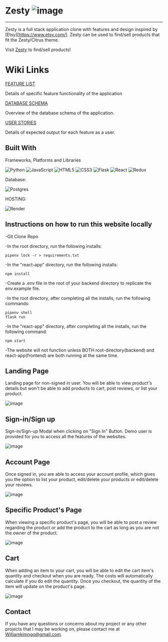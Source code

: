 # Zesty ![image](https://i.imgur.com/764zj91t.jpg)

***

Zesty is a full stack application clone with features and design inspired by [Etsy][https://www.etsy.com/]. Zesty can be used to find/sell products that fit the Zesty/Citrus theme. 

Visit [Zesty](https://aa-etsy-clone.onrender.com) to find/sell products! 

# Wiki Links

[FEATURE LIST](https://github.com/williamkimngo/aa-ETSY-WEBSITE_CLONE/wiki/Features-List)

Details of specific feature functionality of the application

[DATABASE SCHEMA](https://github.com/williamkimngo/aa-ETSY-WEBSITE_CLONE/wiki/Database-Schema)

Overview of the database schema of the application.

[USER STORIES](https://github.com/williamkimngo/aa-ETSY-WEBSITE_CLONE/wiki/User-Stories)

Details of expected output for each feature as a user.

## Built With

Frameworks, Platforms and Libraries

![Python](https://img.shields.io/badge/python-3670A0?style=for-the-badge&logo=python&logoColor=ffdd54)
![JavaScript](https://img.shields.io/badge/javascript-%23323330.svg?style=for-the-badge&logo=javascript&logoColor=%23F7DF1E)
![HTML5](https://img.shields.io/badge/html5-%23E34F26.svg?style=for-the-badge&logo=html5&logoColor=white)
![CSS3](https://img.shields.io/badge/css3-%231572B6.svg?style=for-the-badge&logo=css3&logoColor=white)
![Flask](https://img.shields.io/badge/flask-%23000.svg?style=for-the-badge&logo=flask&logoColor=white)
![React](https://img.shields.io/badge/react-%2320232a.svg?style=for-the-badge&logo=react&logoColor=%2361DAFB)
![Redux](https://img.shields.io/badge/redux-%23593d88.svg?style=for-the-badge&logo=redux&logoColor=white)

Database:

![Postgres](https://img.shields.io/badge/postgres-%23316192.svg?style=for-the-badge&logo=postgresql&logoColor=white)

HOSTING:

![Render](https://img.shields.io/badge/Render-%46E3B7.svg?style=for-the-badge&logo=render&logoColor=white)

## Instructions on how to run this website locally
-Git Clone Repo

-In the root directory, run the following installs:
```
pipenv lock -r > requirements.txt
```

-In the "react-app" directory, run the following installs:
```
npm install
```
-Create a .env file in the root of your backend directory to replicate the env.example file. 

-In the root directory, after completing all the installs, run the following commands:
```
pipenv shell
flask run
```

-In the "react-app" directory, after completing all the installs, run the following command: 
```
npm start
```

-The website will not function unless BOTH root-directory(backend) and react-app(frontend) are both running at the same time. 

## Landing Page

Landing page for non-signed in user. You will be able to view product's details but won't be able to add products to cart, post reviews, or list your product. 

![image](https://i.imgur.com/S1G58rX.png)

## Sign-in/Sign up

Sign-in/Sign-up Modal when clicking on "Sign In" Button. Demo user is provided for you to access all the features of the websites. 

![image](https://i.imgur.com/ze1Ad4N.png)

## Account Page

Once signed in, you are able to access your account profile, which gives you the option to list your product, edit/delete your products or edit/delete your reviews. 

![image](https://i.imgur.com/EYGYj2z.png)

## Specific Product's Page

When viewing a specific product's page, you will be able to post a review regarding the product or add the product to the cart as long as you are not the owner of the product. 

![image](https://i.imgur.com/gPRaIWK.png)

## Cart

When adding an item to your cart, you will be able to edit the cart item's quantity and checkout when you are ready. The costs will automatically calculate if you do edit the quantity. Once you checkout, the quantity of the item will update on the product's page. 

![image](https://i.imgur.com/gwLm7FA.png)

## Contact 

If you have any questions or concerns about my project or any other projects that I may be working on, please contact me at Williamkimngo@gmail.com.
